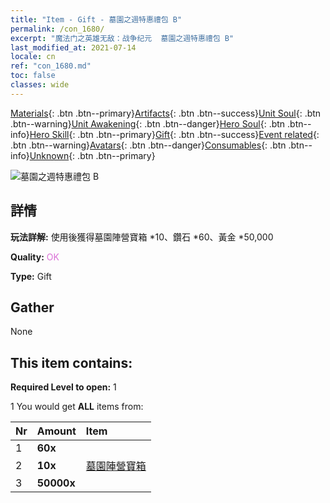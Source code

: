```yaml
---
title: "Item - Gift - 墓園之週特惠禮包 B"
permalink: /con_1680/
excerpt: "魔法门之英雄无敌：战争纪元  墓園之週特惠禮包 B"
last_modified_at: 2021-07-14
locale: cn
ref: "con_1680.md"
toc: false
classes: wide
---
```

 [Materials](/ItemsCN/){: .btn .btn--primary}[Artifacts](/ItemsCN/Artifacts/){: .btn .btn--success}[Unit Soul](/ItemsCN/UnitSoul/){: .btn .btn--warning}[Unit Awakening](/ItemsCN/UnitAwakening/){: .btn .btn--danger}[Hero Soul](/ItemsCN/HeroSoul/){: .btn .btn--info}[Hero Skill](/ItemsCN/HeroSkill/){: .btn .btn--primary}[Gift](/ItemsCN/Gift/){: .btn .btn--success}[Event related](/ItemsCN/Events/){: .btn .btn--warning}[Avatars](/ItemsCN/Avatars/){: .btn .btn--danger}[Consumables](/ItemsCN/Consumables/){: .btn .btn--info}[Unknown](/ItemsCN/Unknown/){: .btn .btn--primary}

 ![墓園之週特惠禮包 B](/images/t/i_907220.png)

## 詳情
 **玩法詳解:** 使用後獲得墓園陣營寶箱 *10、鑽石 *60、黃金 *50,000

 **Quality:** <span style="color: #DA70D6">OK</span>

 **Type:** Gift

## Gather

  None

## This item contains:

 **Required Level to open:** 1

 1 You would get **ALL** items  from:

  | Nr | Amount |     Item    |
  |:---|:-------|:------------|
  | 1 |  **60x** | <i class="fas fa-gem"/> |  | 
  | 2 |  **10x** | [墓園陣營寶箱](/cn/Items/con_1271/) |  | 
  | 3 |  **50000x** | <i class="fas fa-coins"/> |  | 
